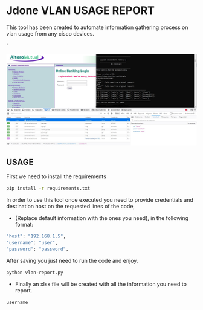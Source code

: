 
# Jdone VLAN USAGE REPORT

This tool has been created to automate information gathering process on vlan usage from any cisco devices.

'

![HOWTO](https://github.com/jdmg412/Uns3cure-Tools/blob/main/brute-tool/howto-BruteTool.JPG?raw=true)


## USAGE


First we need to install the requirements

```bash
pip install -r requirements.txt 
```

In order to use this tool once executed you need to provide credentials and destination host on the requested lines of the code, 
- (Replace default information with the ones you need), in the following format:

```bash
"host": "192.168.1.5", 
"username": "user", 
"password": "password", 
```

After saving you just need to run the code and enjoy.
```bash
python vlan-report.py
```


- Finally an xlsx file will be created with all the information you need to report.

```bash
username
```



